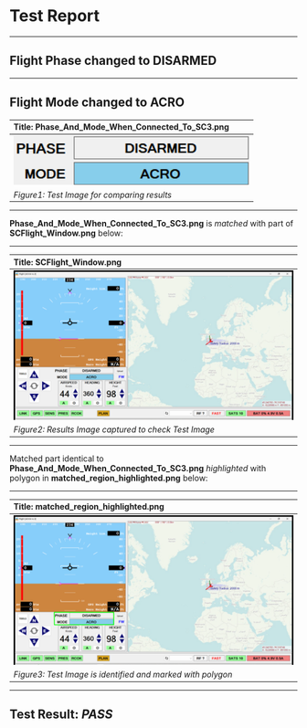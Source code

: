 # **Test Report**
----------------------------
Flight Phase changed to DISARMED
----------------------------
----------------------------
Flight Mode changed to ACRO
----------------------------
| **Title: Phase_And_Mode_When_Connected_To_SC3.png** |
| :---------------------------- |
| ![Test Image](../Test_Images/Phase_And_Mode_When_Connected_To_SC3.png) |
| *Figure1: Test Image for comparing results* |
----------------------------
**Phase_And_Mode_When_Connected_To_SC3.png** is *matched* with part of **SCFlight_Window.png** below: 

----------------------------
| **Title: SCFlight_Window.png** |
| :---------------------------- |
| ![Result Image captured](../Result_Images/SCF_Connect_To_SC3/SCFlight_Window.png) |
| *Figure2: Results Image captured to check Test Image* |
----------------------------
Matched part identical to **Phase_And_Mode_When_Connected_To_SC3.png** *highlighted* with polygon in **matched_region_highlighted.png** below: 

----------------------------
| **Title: matched_region_highlighted.png** |
| :---------------------------- |
| ![Captured Image against Test Image](../Result_Images/SCF_Connect_To_SC3/matched_region_highlighted.png) |
| *Figure3: Test Image is identified and marked with polygon* |
----------------------------
**Test Result**: *PASS*
----------------------------
